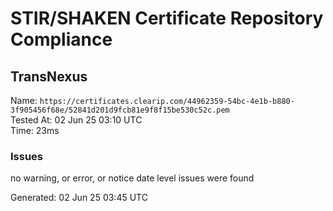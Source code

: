 # STIR/SHAKEN Certificate Repository Compliance

## TransNexus

Name: `https://certificates.clearip.com/44962359-54bc-4e1b-b880-3f905456f68e/52841d201d9fcb81e9f8f15be530c52c.pem`\
Tested At: 02 Jun 25 03:10 UTC\
Time: 23ms

### Issues

no warning, or error, or notice date level issues were found

Generated: 02 Jun 25 03:45 UTC